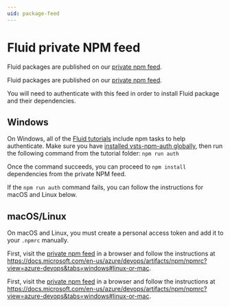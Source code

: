 ```yaml
---
uid: package-feed
---
```


# Fluid private NPM feed

<vue-markdown v-if="$themeConfig.fluidVarGroup === 'internal'">

Fluid packages are published on our [private npm
feed](https://offnet.visualstudio.com/officenet/_packaging?_a=feed&feed=fluid).

</vue-markdown>
<vue-markdown v-else>

Fluid packages are published on our [private npm
feed](https://dev.azure.com/FluidDeveloperProgram/Developer%20Preview/_packaging?_a=feed&feed=packages).

</vue-markdown>

You will need to authenticate with this feed in order to install Fluid package and their dependencies.

## Windows

On Windows, all of the [Fluid tutorials](../examples/README.md) include npm tasks to help authenticate. Make sure you
have [installed vsts-npm-auth globally](./README.md#install-vsts-npm-auth-windows-only), then run the following command
from the tutorial folder: `npm run auth`

Once the command succeeds, you can proceed to `npm install` dependencies from the private NPM feed.

If the `npm run auth` command fails, you can follow the instructions for macOS and Linux below.

## macOS/Linux

On macOS and Linux, you must create a personal access token and add it to your `.npmrc` manually.

<vue-markdown v-if="$themeConfig.fluidVarGroup === 'internal'">

First, visit the [private npm feed](https://offnet.visualstudio.com/officenet/_packaging?_a=feed&feed=fluid) in a
browser and follow the instructions at
<https://docs.microsoft.com/en-us/azure/devops/artifacts/npm/npmrc?view=azure-devops&tabs=windows#linux-or-mac>.

</vue-markdown>
<vue-markdown v-else>

First, visit the [private npm
feed](https://dev.azure.com/FluidDeveloperProgram/Developer%20Preview/_packaging?_a=feed&feed=packages) in a browser and
follow the instructions at
<https://docs.microsoft.com/en-us/azure/devops/artifacts/npm/npmrc?view=azure-devops&tabs=windows#linux-or-mac>.

</vue-markdown>
